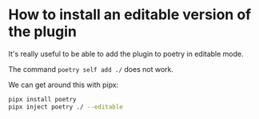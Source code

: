 # How to install an editable version of the plugin

It's really useful to be able to add the plugin to poetry in editable mode.

The command `poetry self add ./` does not work.

We can get around this with pipx:

```bash
pipx install poetry
pipx inject poetry ./ --editable
```